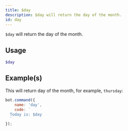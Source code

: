 ```yaml
---
title: $day
description: $day will return the day of the month.
id: day
---
```


`$day` will return the day of the month.

## Usage

```php
$day
```

## Example(s)

This will return day of the month, for example, `thursday`:

```javascript
bot.command({
    name: 'day',
    code: `
  Today is: $day
  `
});
```